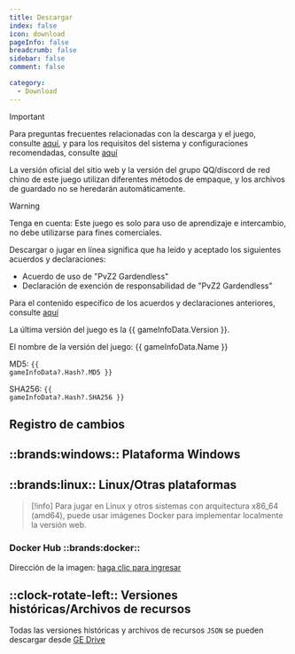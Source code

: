 ```yaml
---
title: Descargar
index: false
icon: download
pageInfo: false
breadcrumb: false
sidebar: false
comment: false

category:
  - Download
---
```


<script setup>
import axios from 'axios';
import { ref, onBeforeMount, onMounted } from 'vue'

const gameInfoData = ref(null);

onBeforeMount(() => {
  axios.get('/jsons/gameinfo.json').then(res => {
    gameInfoData.value = res.data;
  });
})
onMounted(() => {
  (window.adsbygoogle = window.adsbygoogle || []).push({});
})
</script>

> [!important]
> Para preguntas frecuentes relacionadas con la descarga y el juego, consulte [aquí](../guide/FAQ.md), y para los requisitos del sistema y configuraciones recomendadas, consulte [aquí](../guide/requirement.md)
>
> La versión oficial del sitio web y la versión del grupo QQ/discord de red chino de este juego utilizan diferentes métodos de empaque, y los archivos de guardado no se heredarán automáticamente.

> [!warning]
> Tenga en cuenta: Este juego es solo para uso de aprendizaje e intercambio, no debe utilizarse para fines comerciales.
>
> Descargar o jugar en línea significa que ha leído y aceptado los siguientes acuerdos y declaraciones:
>
> - Acuerdo de uso de "PvZ2 Gardendless"
> - Declaración de exención de responsabilidad de "PvZ2 Gardendless"
>
> Para el contenido específico de los acuerdos y declaraciones anteriores, consulte [aquí](../instructions/)

<span v-if="gameInfoData?.Version">La última versión del juego es la {{ gameInfoData.Version }}.</span>

<span v-if="gameInfoData?.Name">El nombre de la versión del juego: {{ gameInfoData.Name }}</span>

<span v-if="gameInfoData?.Hash?.MD5">MD5: <code>{{ gameInfoData?.Hash?.MD5 }}</code></span>

<span v-if="gameInfoData?.Hash?.SHA256">SHA256: <code>{{ gameInfoData?.Hash?.SHA256 }}</code></span>

## Registro de cambios

<template v-if="gameInfoData?.EnNewFeatures">

- <li v-for="(item, index) in gameInfoData.EnNewFeatures" :key="index">{{ item }}</li>

</template>

<template v-else>Ninguno</template>

<ins class="adsbygoogle"
     style="display:block"
     data-ad-client="ca-pub-2336226859954206"
     data-ad-slot="7113006248"
     data-ad-format="auto"
     data-full-width-responsive="true">
</ins>

## ::brands:windows:: Plataforma Windows

<template v-if="gameInfoData?.Download.Github">

### Github ::brands:github::

Enlace de descarga: <a :href="gameInfoData.Download.Github" target="_blank">haga clic para ingresar</a>

</template>

<template v-if="gameInfoData?.Download.Storage">

### Descarga local ::cloud-arrow-down::

Enlace de descarga: <a :href="gameInfoData.Download.Storage" target="_blank">haga clic para ingresar</a>

</template>

<template v-if="gameInfoData?.Download.Baidu">

### Baidu Netdisk ::cloud::

Enlace de descarga: <a :href="gameInfoData.Download.Baidu" target="_blank">haga clic para ingresar</a>

</template>

<template v-if="gameInfoData?.Download.Pan123">

### 123 Pan ::cloud::

Enlace de descarga: <a :href="gameInfoData.Download.Pan123" target="_blank">haga clic para ingresar</a>

</template>

<template v-if="gameInfoData?.Download.Quark">

### Quark Netdisk ::cloud::

Enlace de descarga: <a :href="gameInfoData.Download.Quark" target="_blank">haga clic para ingresar</a>

</template>

## ::brands:linux:: Linux/Otras plataformas

> [!info]
> Para jugar en Linux y otros sistemas con arquitectura x86_64 (amd64), puede usar imágenes Docker para implementar localmente la versión web.

### Docker Hub ::brands:docker::

Dirección de la imagen: <a href="https://hub.docker.com/r/gaozih/pvzge" target="_blank">haga clic para ingresar</a>

## ::clock-rotate-left:: Versiones históricas/Archivos de recursos

Todas las versiones históricas y archivos de recursos `JSON` se pueden descargar desde [GE Drive](https://drive.pvzge.com/)
